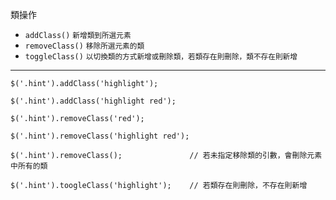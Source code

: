 類操作
- `addClass()` <small>新增類到所選元素</small>
- `removeClass()` <small>移除所選元素的類</small>
- `toggleClass()` <small>以切換類的方式新增或刪除類，若類存在則刪除，類不存在則新增</small>

---

```
$('.hint').addClass('highlight');
```

```
$('.hint').addClass('highlight red');
```

```
$('.hint').removeClass('red');
```

```
$('.hint').removeClass('highlight red');
```

```
$('.hint').removeClass();				// 若未指定移除類的引數，會刪除元素中所有的類
```

```
$('.hint').toogleClass('highlight');	// 若類存在則刪除，不存在則新增
```